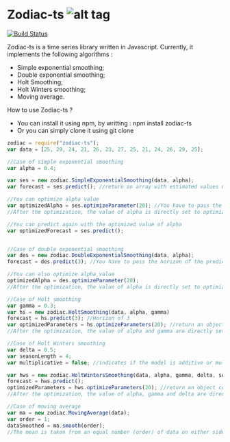 # Zodiac-ts ![alt tag](http://img15.hostingpics.net/pics/617223sign.png)
[![Build Status](https://travis-ci.org/antoinevastel/zodiac-ts.svg?branch=master)](https://travis-ci.org/antoinevastel/zodiac-ts)

Zodiac-ts is a time series library written in Javascript.
Currently, it implements the following algorithms : 
- Simple exponential smoothing;
- Double exponential smoothing;
- Holt Smoothing;
- Holt Winters smoothing;
- Moving average.

How to use Zodiac-ts ?
- You can install it using npm, by writting : npm install zodiac-ts
- Or you can simply clone it using git clone

```javascript
zodiac = require("zodiac-ts");
var data = [25, 29, 24, 21, 26, 23, 27, 25, 21, 24, 26, 29, 25];

//Case of simple exponential smoothing
var alpha = 0.4;

var ses = new zodiac.SimpleExponentialSmoothing(data, alpha);
var forecast = ses.predict(); //return an array with estimated values until t+1

//You can optimize alpha value
var optimizedAlpha = ses.optimizeParameter(20); //You have to pass the number of iterations as parameter
//After the optimization, the value of alpha is directly set to optimizedAlpha

//You can predict again with the optimized value of alpha
var optimizedForecast = ses.predict();


//Case of double exponential smoothing
var des = new zodiac.DoubleExponentialSmoothing(data, alpha);
forecast = des.predict(3); //You have to pass the horizon of the prediction

//You can also optimize alpha value
optimizedAlpha = des.optimizeParameter(20);
//After the optimization, the value of alpha is directly set to optimizedAlpha

//Case of Holt smoothing
var gamma = 0.3;
var hs = new zodiac.HoltSmoothing(data, alpha, gamma)
forecast = hs.predict(3); //Horizon of 3
var optimizedParameters = hs.optimizeParameters(20); //return an object containing the optimized value of alpha and gamma
//After the optimization, the value of alpha and gamma are directly set to the optimized values

//Case of Holt Winters smoothing
var delta = 0.5;
var seasonLength = 4;
var multiplicative = false; //indicates if the model is additive or multiplicative

var hws = new zodiac.HoltWintersSmoothing(data, alpha, gamma, delta, seasonLength, multiplicative);
forecast = hws.predict();
optimizedParameters = hws.optimizeParameters(20); //return an object containing the optimized values of alpha, gamma and delta
//After the optimization, the value of alpha, gamma and delta are directly set to the optimized values

//Case of moving average
var ma = new zodiac.MovingAverage(data);
var order = 1;
dataSmoothed = ma.smooth(order);
//The mean is taken from an equal number (order) of data on either side of a central value 

```
